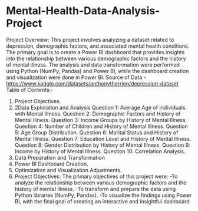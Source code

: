 # Mental-Health-Data-Analysis-Project

Project Overview:
This project involves analyzing a dataset related to depression, demographic factors, and associated mental health conditions. The primary goal is to create a Power BI dashboard that provides insights into the relationship between various demographic factors and the history of mental illness. The analysis and data transformation were performed using Python (NumPy, Pandas) and Power BI, while the dashboard creation and visualization were done in Power BI.
Source of Data - https://www.kaggle.com/datasets/anthonytherrien/depression-dataset
Table of Contents:-
1. Project Objectives.
2. 2Data Exploration and Analysis
   Question 1: Average Age of Individuals with Mental Illness.
   Question 2: Demographic Factors and History of Mental Illness.
   Question 3: Income Groups by History of Mental Illness.
   Question 4: Number of Children and History of Mental Illness.
   Question 5: Age Group Distribution.
   Question 6: Marital Status and History of Mental Illness.
   Question 7: Education Level and History of Mental Illness.
   Question 8: Gender Distribution by History of Mental Illness.
   Question 9: Income by History of Mental Illness.
   Question 10: Correlation Analysis.
3. Data Preparation and Transformation
4. Power BI Dashboard Creation.
5. Optimization and Visualization Adjustments.
6. Project Objectives:
   The primary objectives of this project were:
   -To analyze the relationship between various demographic factors and the history of mental illness.
   -To transform and prepare the data using Python libraries (NumPy, Pandas).
   -To visualize the findings using Power BI, with the final goal of creating an interactive and insightful dashboard

